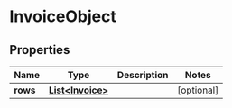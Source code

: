 

# InvoiceObject


## Properties

| Name | Type | Description | Notes |
|------------ | ------------- | ------------- | -------------|
|**rows** | [**List&lt;Invoice&gt;**](Invoice.md) |  |  [optional] |



